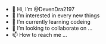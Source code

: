 - 👋 Hi, I’m @DevenDra2197
- 👀 I’m interested in every new things
- 🌱 I’m currently learning codeing
- 💞️ I’m looking to collaborate on ...
- 📫 How to reach me ...

<!---
DevenDra2197/DevenDra2197 is a ✨ special ✨ repository because its `README.md` (this file) appears on your GitHub profile.
You can click the Preview link to take a look at your changes.
--->
